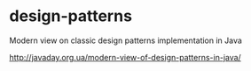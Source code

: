 # design-patterns
Modern view on classic design patterns implementation in Java

http://javaday.org.ua/modern-view-of-design-patterns-in-java/
